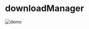 # downloadManager



![demo](https://user-images.githubusercontent.com/13301518/189175054-43c0e8b6-e075-46f9-93ea-eb0ba7637ff6.gif)

